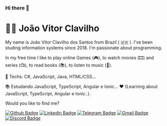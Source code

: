 ### Hi there 👋
# :man_technologist: João Vitor Clavilho



My name is João Vitor Clavilho dos Santos from Brazil ( 🇧🇷 ). I've been studing information systems  since 2018. I'm passionate about programming.

In my free time I like to play online Games (🎮), to watch movies (🎞️) and series (📺), to read books (📚), to listen to music (🎵).

:blue_heart: Techs: C#, JavaScript, Java, HTML/CSS...

:books: Estudando JavaScript, TypeScript, Angular e Ionic... :heart: (Learning about JavaScript, TypeScript, Angular e Ionic..).

Would you like to find me?

[![Github Badge](https://img.shields.io/badge/-Github-000?style=flat-square&logo=Github&logoColor=white&link=https://github.com/clavilho)](https://github.com/clavilho)
[![Linkedin Badge](https://img.shields.io/badge/-LinkedIn-blue?style=flat-square&logo=Linkedin&logoColor=white&link=https://www.linkedin.com/in/joão-vitor-clavilho/)](https://www.linkedin.com/in/joão-vitor-clavilho/)
[![Telegram Badge](https://img.shields.io/badge/-Telegram-1ca0f1?style=flat-square&labelColor=1ca0f1&logo=telegram&logoColor=white&link=https://t.me/JoaoClavilho)](https://t.me/drzbraz)
[![Gmail Badge](https://img.shields.io/badge/-Hotmail-c14438?style=flat-square&logo=Gmail&logoColor=white&link=mailto:jv.clavilho@hotmail.com)](mailto:jv.clavilho@hotmail.com)
[![Discord Badge](https://img.shields.io/badge/-Discord-c14438?style=flat-square&logo=Discord&logoColor=white&link=https://discord.com/channels/leguminosos#4685)](https://discord.com/channels/leguminosos#4685)
<!--
**clavilho/clavilho** is a ✨ _special_ ✨ repository because its `README.md` (this file) appears on your GitHub profile.

Here are some ideas to get you started:

- 🔭 I’m currently working on ...
- 🌱 I’m currently learning ...
- 👯 I’m looking to collaborate on ...
- 🤔 I’m looking for help with ...
- 💬 Ask me about ...
- 📫 How to reach me: ...
- 😄 Pronouns: ...
- ⚡ Fun fact: ...
-->
